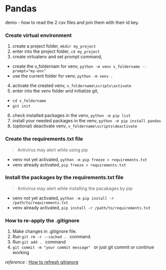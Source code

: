 # Pandas 
demo - how to read the 2 csv files and join them with their id key.

### Create virtual environment
1. create a project folder, `mkdir my_project`
2. enter into the project folder, `cd my_project`
3. create virtualenv and set prompt command, 
- create the v_foldernam for venv, `python -m venv v_foldername --prompt="my-env"`
- use the current folder for venv, `python -m venv . `

4. activate the created venv, `v_foldername\scripts\activate`
5. enter into the venv folder and initialize git,
- `cd v_foldername`
- `git init`

6. check installed packages in the venv, `python -m pip list`
7. install your needed packages in the venv, `python -m pip install pandas`
8. (optional) deactivate venv, `v_foldername\scripts\deactivate`

### Create the requirements.txt file
> Antivirus may alert while using pip
- venv not yet activated, `python -m pip freeze > requirements.txt`
- venv already activated, `pip freeze > requirements.txt`

### Install the packages by the requirements.txt file
> Antivirus may alert while installing the pacakages by pip
- venv not yet activated, `python -m pip install -r /path/to/requirements.txt`
- venv already activated, `pip install -r /path/to/requirements.txt`

### How to re-apply the .gitignore
1. Make changes in .gitignore file.
2. Run `git rm -r --cached . ` command.
3. Run `git add . ` command
4. `git commit -m "your commit message" ` or just git commit or continue working

*reference :* [How to refresh gitignore](https://sigalambigha.home.blog/2020/03/11/how-to-refresh-gitignore/)
